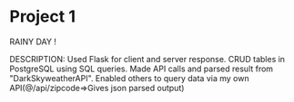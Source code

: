 # Project 1

RAINY DAY !

DESCRIPTION:
Used Flask for client and server response.
CRUD tables in PostgreSQL using SQL queries.
Made API calls and parsed result from "DarkSkyweatherAPI".
Enabled others to query data via my own API(@/api/zipcode=>Gives json parsed output)
